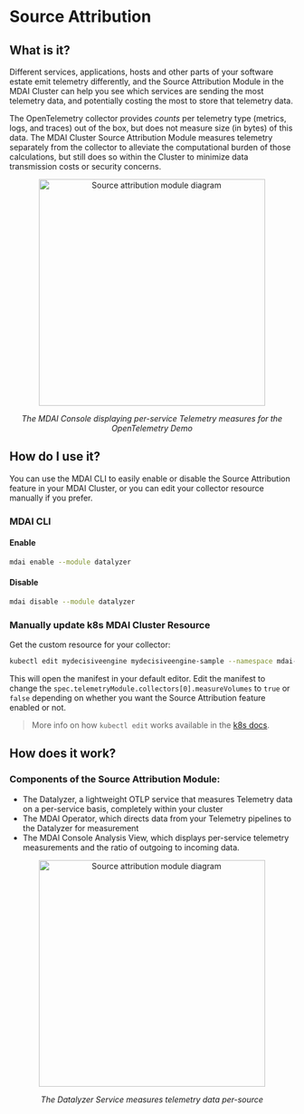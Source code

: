 # Source Attribution

<!-- toc -->

## What is it?

Different services, applications, hosts and other parts of your software estate emit telemetry differently, and the Source Attribution Module in the MDAI Cluster can help you see which services are sending the most telemetry data, and potentially costing the most to store that telemetry data.

The OpenTelemetry collector provides _counts_ per telemetry type (metrics, logs, and traces) out of the box, but does not measure size (in bytes) of this data. The MDAI Cluster Source Attribution Module measures telemetry separately from the collector to alleviate the computational burden of those calculations, but still does so within the Cluster to minimize data transmission costs or security concerns.

<div  style="text-align: center;">
  <a href="../../media/service-attribution-screenshot.png" style="cursor: zoom-in;">
    <img style="width: 400px;" src="../../media/service-attribution-screenshot.png" alt="Source attribution module diagram" />
  </a>
</div>
<p style="text-align: center;">
  <em>The MDAI Console displaying per-service Telemetry measures for the OpenTelemetry Demo</em>
</p>

## How do I use it?

You can use the MDAI CLI to easily enable or disable the Source Attribution feature in your MDAI Cluster, or you can edit your collector resource manually if you prefer.

### MDAI CLI

#### Enable

```sh
mdai enable --module datalyzer
```

#### Disable

```sh
mdai disable --module datalyzer
```

### Manually update k8s MDAI Cluster Resource

Get the custom resource for your collector:

```sh
kubectl edit mydecisiveengine mydecisiveengine-sample --namespace mdai-otel-nucleus
```

This will open the manifest in your default editor. Edit the manifest to change the `spec.telemetryModule.collectors[0].measureVolumes` to `true` or `false` depending on whether you want the Source Attribution feature enabled or not. 

> More info on how `kubectl edit` works available in the [k8s docs](https://kubernetes.io/docs/reference/kubectl/generated/kubectl_edit/).

## How does it work?

### Components of the Source Attribution Module:

- The Datalyzer, a lightweight OTLP service that measures Telemetry data on a per-service basis, completely within your cluster
- The MDAI Operator, which directs data from your Telemetry pipelines to the Datalyzer for measurement
- The MDAI Console Analysis View, which displays per-service telemetry measurements and the ratio of outgoing to incoming data.

<div  style="text-align: center;">
  <a href="../../media/service-attribution.png" style="cursor: zoom-in;">
    <img style="width: 400px;" src="../../media/service-attribution.png" alt="Source attribution module diagram" />
  </a>
</div>
<p style="text-align: center;">
  <em>The Datalyzer Service measures telemetry data per-source</em>
</p>